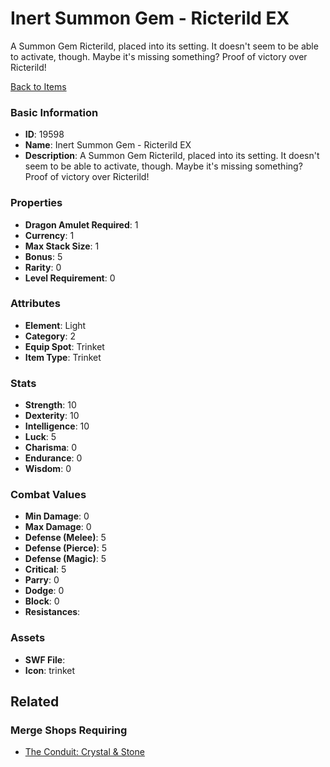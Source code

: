 # Inert Summon Gem - Ricterild EX

A Summon Gem Ricterild, placed into its setting. It doesn't seem to be able to activate, though. Maybe it's missing something? Proof of victory over Ricterild!

[Back to Items](../items.md)

### Basic Information

- **ID**: 19598
- **Name**: Inert Summon Gem - Ricterild EX
- **Description**: A Summon Gem Ricterild, placed into its setting. It doesn&#039;t seem to be able to activate, though. Maybe it&#039;s missing something? Proof of victory over Ricterild!

### Properties

- **Dragon Amulet Required**: 1
- **Currency**: 1
- **Max Stack Size**: 1
- **Bonus**: 5
- **Rarity**: 0
- **Level Requirement**: 0

### Attributes

- **Element**: Light
- **Category**: 2
- **Equip Spot**: Trinket
- **Item Type**: Trinket

### Stats

- **Strength**: 10
- **Dexterity**: 10
- **Intelligence**: 10
- **Luck**: 5
- **Charisma**: 0
- **Endurance**: 0
- **Wisdom**: 0

### Combat Values

- **Min Damage**: 0
- **Max Damage**: 0
- **Defense (Melee)**: 5
- **Defense (Pierce)**: 5
- **Defense (Magic)**: 5
- **Critical**: 5
- **Parry**: 0
- **Dodge**: 0
- **Block**: 0
- **Resistances**: 

### Assets

- **SWF File**: 
- **Icon**: trinket

## Related

### Merge Shops Requiring

- [The Conduit: Crystal & Stone](../merge-shops/320-the-conduit-crystal-stone.md)

